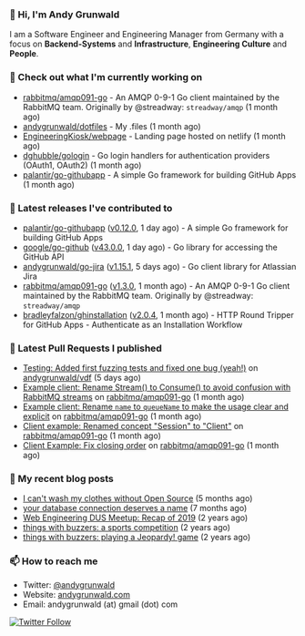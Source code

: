 ### 👋 Hi, I'm Andy Grunwald

I am a Software Engineer and Engineering Manager from Germany with a focus on **Backend-Systems** and **Infrastructure**, **Engineering Culture** and **People**.

### 👷 Check out what I'm currently working on


- [rabbitmq/amqp091-go](https://github.com/rabbitmq/amqp091-go) - An AMQP 0-9-1 Go client maintained by the RabbitMQ team. Originally by @streadway: `streadway/amqp` (1 month ago)
- [andygrunwald/dotfiles](https://github.com/andygrunwald/dotfiles) - My .files (1 month ago)
- [EngineeringKiosk/webpage](https://github.com/EngineeringKiosk/webpage) - Landing page hosted on netlify (1 month ago)
- [dghubble/gologin](https://github.com/dghubble/gologin) - Go login handlers for authentication providers (OAuth1, OAuth2) (1 month ago)
- [palantir/go-githubapp](https://github.com/palantir/go-githubapp) - A simple Go framework for building GitHub Apps (1 month ago)

### 🔭 Latest releases I've contributed to


- [palantir/go-githubapp](https://github.com/palantir/go-githubapp) ([v0.12.0](https://github.com/palantir/go-githubapp/releases/tag/v0.12.0), 1 day ago) - A simple Go framework for building GitHub Apps
- [google/go-github](https://github.com/google/go-github) ([v43.0.0](https://github.com/google/go-github/releases/tag/v43.0.0), 1 day ago) - Go library for accessing the GitHub API
- [andygrunwald/go-jira](https://github.com/andygrunwald/go-jira) ([v1.15.1](https://github.com/andygrunwald/go-jira/releases/tag/v1.15.1), 5 days ago) - Go client library for Atlassian Jira
- [rabbitmq/amqp091-go](https://github.com/rabbitmq/amqp091-go) ([v1.3.0](https://github.com/rabbitmq/amqp091-go/releases/tag/v1.3.0), 1 month ago) - An AMQP 0-9-1 Go client maintained by the RabbitMQ team. Originally by @streadway: `streadway/amqp`
- [bradleyfalzon/ghinstallation](https://github.com/bradleyfalzon/ghinstallation) ([v2.0.4](https://github.com/bradleyfalzon/ghinstallation/releases/tag/v2.0.4), 1 month ago) - HTTP Round Tripper for GitHub Apps - Authenticate as an Installation Workflow

### 🔨 Latest Pull Requests I published


- [Testing: Added first fuzzing tests and fixed one bug (yeah!)](https://github.com/andygrunwald/vdf/pull/14) on [andygrunwald/vdf](https://github.com/andygrunwald/vdf) (5 days ago)
- [Example client: Rename Stream() to Consume()  to avoid confusion with RabbitMQ streams](https://github.com/rabbitmq/amqp091-go/pull/39) on [rabbitmq/amqp091-go](https://github.com/rabbitmq/amqp091-go) (1 month ago)
- [Example client: Rename `name` to `queueName` to make the usage clear and explicit](https://github.com/rabbitmq/amqp091-go/pull/38) on [rabbitmq/amqp091-go](https://github.com/rabbitmq/amqp091-go) (1 month ago)
- [Client example: Renamed concept &#34;Session&#34; to &#34;Client&#34;](https://github.com/rabbitmq/amqp091-go/pull/37) on [rabbitmq/amqp091-go](https://github.com/rabbitmq/amqp091-go) (1 month ago)
- [Client Example: Fix closing order](https://github.com/rabbitmq/amqp091-go/pull/35) on [rabbitmq/amqp091-go](https://github.com/rabbitmq/amqp091-go) (1 month ago)

### 📝 My recent blog posts


- [I can&#39;t wash my clothes without Open Source](https://andygrunwald.com/blog/i-cant-wash-my-clothes-without-open-source/) (5 months ago)
- [your database connection deserves a name](https://andygrunwald.com/blog/your-database-connection-deserves-a-name/) (7 months ago)
- [Web Engineering DUS Meetup: Recap of 2019](https://andygrunwald.com/blog/web-engineering-dus-recap-of-2019/) (2 years ago)
- [things with buzzers: a sports competition](https://andygrunwald.com/blog/things-with-buzzers-a-sports-competition/) (2 years ago)
- [things with buzzers: playing a Jeopardy! game](https://andygrunwald.com/blog/things-with-buzzers-playing-a-jeopardy-game/) (2 years ago)

### 📫 How to reach me

- Twitter: [@andygrunwald](https://twitter.com/andygrunwald)
- Website: [andygrunwald.com](https://andygrunwald.com)
- Email: andygrunwald (at) gmail (dot) com

[![Twitter Follow](https://img.shields.io/twitter/follow/andygrunwald?label=Follow&style=social)](https://twitter.com/andygrunwald)
